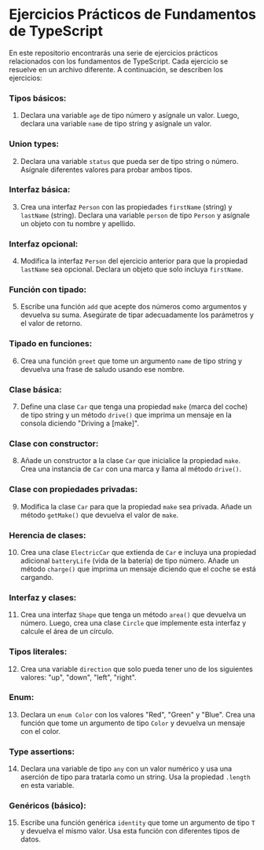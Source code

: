 # Ejercicios Prácticos de Fundamentos de TypeScript

En este repositorio encontrarás una serie de ejercicios prácticos relacionados con los fundamentos de TypeScript. Cada ejercicio se resuelve en un archivo diferente. A continuación, se describen los ejercicios:

### Tipos básicos:

1. Declara una variable `age` de tipo número y asígnale un valor. Luego, declara una variable `name` de tipo string y asígnale un valor.

### Union types:

2. Declara una variable `status` que pueda ser de tipo string o número. Asígnale diferentes valores para probar ambos tipos.

### Interfaz básica:

3. Crea una interfaz `Person` con las propiedades `firstName` (string) y `lastName` (string). Declara una variable `person` de tipo `Person` y asígnale un objeto con tu nombre y apellido.

### Interfaz opcional:

4. Modifica la interfaz `Person` del ejercicio anterior para que la propiedad `lastName` sea opcional. Declara un objeto que solo incluya `firstName`.

### Función con tipado:

5. Escribe una función `add` que acepte dos números como argumentos y devuelva su suma. Asegúrate de tipar adecuadamente los parámetros y el valor de retorno.

### Tipado en funciones:

6. Crea una función `greet` que tome un argumento `name` de tipo string y devuelva una frase de saludo usando ese nombre.

### Clase básica:

7. Define una clase `Car` que tenga una propiedad `make` (marca del coche) de tipo string y un método `drive()` que imprima un mensaje en la consola diciendo "Driving a [make]".

### Clase con constructor:

8. Añade un constructor a la clase `Car` que inicialice la propiedad `make`. Crea una instancia de `Car` con una marca y llama al método `drive()`.

### Clase con propiedades privadas:

9. Modifica la clase `Car` para que la propiedad `make` sea privada. Añade un método `getMake()` que devuelva el valor de `make`.

### Herencia de clases:

10. Crea una clase `ElectricCar` que extienda de `Car` e incluya una propiedad adicional `batteryLife` (vida de la batería) de tipo número. Añade un método `charge()` que imprima un mensaje diciendo que el coche se está cargando.

### Interfaz y clases:

11. Crea una interfaz `Shape` que tenga un método `area()` que devuelva un número. Luego, crea una clase `Circle` que implemente esta interfaz y calcule el área de un círculo.

### Tipos literales:

12. Crea una variable `direction` que solo pueda tener uno de los siguientes valores: "up", "down", "left", "right".

### Enum:

13. Declara un `enum Color` con los valores "Red", "Green" y "Blue". Crea una función que tome un argumento de tipo `Color` y devuelva un mensaje con el color.

### Type assertions:

14. Declara una variable de tipo `any` con un valor numérico y usa una aserción de tipo para tratarla como un string. Usa la propiedad `.length` en esta variable.

### Genéricos (básico):

15. Escribe una función genérica `identity` que tome un argumento de tipo `T` y devuelva el mismo valor. Usa esta función con diferentes tipos de datos.
